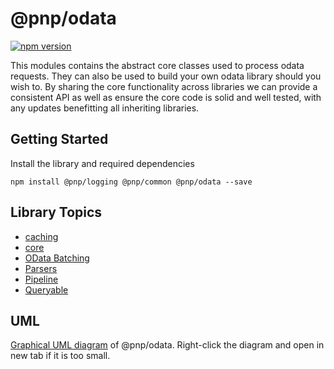 # @pnp/odata

[![npm version](https://badge.fury.io/js/%40pnp%2Fodata.svg)](https://badge.fury.io/js/%40pnp%2Fodata)

This modules contains the abstract core classes used to process odata requests. They can also be used to build your own odata
library should you wish to. By sharing the core functionality across libraries we can provide a consistent API as well as ensure
the core code is solid and well tested, with any updates benefitting all inheriting libraries.

## Getting Started

Install the library and required dependencies

`npm install @pnp/logging @pnp/common @pnp/odata --save`

## Library Topics

* [caching](caching.md)
* [core](core.md)
* [OData Batching](odata-batch.md)
* [Parsers](parsers.md)
* [Pipeline](pipeline.md)
* [Queryable](queryable.md)

## UML
[Graphical UML diagram](../../../docs-src/img/pnpjs-odata-uml.svg) of @pnp/odata. Right-click the diagram and open in new tab if it is too small.